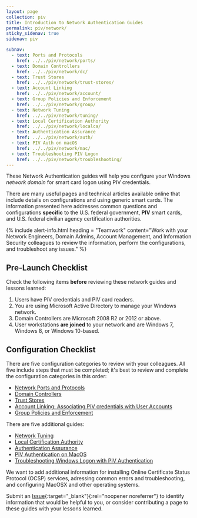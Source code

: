 ```yaml
---
layout: page
collection: piv
title: Introduction to Network Authentication Guides
permalink: piv/network/
sticky_sidenav: true
sidenav: piv

subnav:
  - text: Ports and Protocols
    href: ../../piv/network/ports/
  - text: Domain Controllers
    href: ../../piv/network/dc/
  - text: Trust Stores
    href: ../../piv/network/trust-stores/
  - text: Account Linking
    href: ../../piv/network/account/
  - text: Group Policies and Enforcement
    href: ../../piv/network/group/
  - text: Network Tuning
    href: ../../piv/network/tuning/
  - text: Local Certification Authority
    href: ../../piv/network/localca/
  - text: Authentication Assurance
    href: ../../piv/network/auth/
  - text: PIV Auth on macOS
    href: ../../piv/network/mac/
  - text: Troubleshooting PIV Logon
    href: ../../piv/network/troubleshooting/    
---
```


These Network Authentication guides will help you configure your Windows _network domain_ for smart card logon using PIV credentials.

There are many useful pages and technical articles available online that include details on configurations and using generic smart cards.  The information presented here addresses common questions and configurations **specific** to the U.S. federal government, **PIV** smart cards, and U.S. federal civilian agency certification authorities.

{% include alert-info.html heading = "Teamwork" content="Work with your Network Engineers, Domain Admins, Account Management, and Information Security colleagues to review the information, perform the configurations, and troubleshoot any issues." %}

## Pre-Launch Checklist

Check the following items **before** reviewing these network guides and lessons learned:

1. Users have PIV credentials and PIV card readers.
1. You are using Microsoft Active Directory to manage your Windows network.
1. Domain Controllers are Microsoft 2008 R2 or 2012 or above.
1. User workstations **are joined** to your network and are Windows 7, Windows 8, or Windows 10-based.

## Configuration Checklist

There are five configuration categories to review with your colleagues.  All five include steps that must be completed; it's best to review and complete the configuration categories in this order:    

- [Network Ports and Protocols](../network/ports/)
- [Domain Controllers](../network/dc/)
- [Trust Stores](../network/trust-stores/)
- [Account Linking: Associating PIV credentials with User Accounts](../network/account/)
- [Group Policies and Enforcement](../network/group/)

There are five additional guides:

- [Network Tuning](../network/tuning/)
- [Local Certification Authority](../network/localca/)
- [Authentication Assurance](../network/auth/)
- [PIV Authentication on MacOS](../network/mac/)
- [Troubleshooting Windows Logon with PIV Authentication](../network/troubleshooting/)

We want to add additional information for installing Online Certificate Status Protocol (OCSP) services, adressing common errors and troubleshooting, and configuring MacOSX and other operating systems.  

Submit an [Issue]({{site.repourl}}/issues/new){:target="_blank"}{:rel="noopener noreferrer"} to identify information that would be helpful to you, or consider contributing a page to these guides with your lessons learned.   


